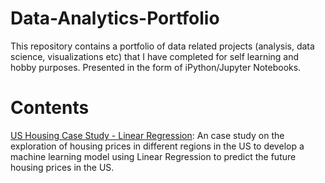 # Data-Analytics-Portfolio

This repository contains a portfolio of data related projects (analysis, data science, visualizations etc) that I have completed for self learning and hobby purposes. Presented in the form of iPython/Jupyter Notebooks.

# Contents

[US Housing Case Study - Linear Regression](https://github.com/anas-136/Data-Analytics-Portfolio/blob/master/US%20Housing%20Case%20Study%20-%20Linear%20Regression.ipynb): An case study on the exploration of housing prices in different regions in the US to develop a machine learning model using Linear Regression to predict the future housing prices in the US.


